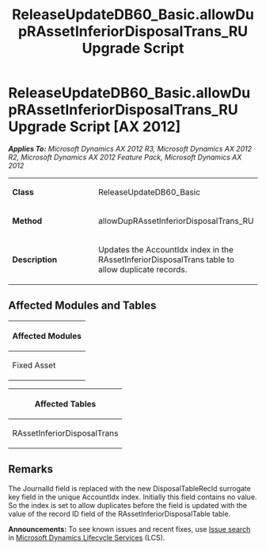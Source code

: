 ﻿---
title: ReleaseUpdateDB60_Basic.allowDupRAssetInferiorDisposalTrans_RU Upgrade Script
TOCTitle: ReleaseUpdateDB60_Basic.allowDupRAssetInferiorDisposalTrans_RU Upgrade Script
ms:assetid: da8e4b88-2e54-03ed-734e-a25354547428
ms:mtpsurl: https://msdn.microsoft.com/en-us/library/JJ737173(v=AX.60)
ms:contentKeyID: 49711616
ms.date: 05/18/2015
mtps_version: v=AX.60
---

# ReleaseUpdateDB60\_Basic.allowDupRAssetInferiorDisposalTrans\_RU Upgrade Script [AX 2012]


_**Applies To:** Microsoft Dynamics AX 2012 R3, Microsoft Dynamics AX 2012 R2, Microsoft Dynamics AX 2012 Feature Pack, Microsoft Dynamics AX 2012_

<table>
<colgroup>
<col style="width: 50%" />
<col style="width: 50%" />
</colgroup>
<tbody>
<tr class="odd">
<td><p><strong>Class</strong></p></td>
<td><p>ReleaseUpdateDB60_Basic</p></td>
</tr>
<tr class="even">
<td><p><strong>Method</strong></p></td>
<td><p>allowDupRAssetInferiorDisposalTrans_RU</p></td>
</tr>
<tr class="odd">
<td><p><strong>Description</strong></p></td>
<td><p>Updates the AccountIdx index in the RAssetInferiorDisposalTrans table to allow duplicate records.</p></td>
</tr>
</tbody>
</table>


## Affected Modules and Tables

<table>
<colgroup>
<col style="width: 100%" />
</colgroup>
<thead>
<tr class="header">
<th><p>Affected Modules</p></th>
</tr>
</thead>
<tbody>
<tr class="odd">
<td><p>Fixed Asset</p></td>
</tr>
</tbody>
</table>


<table>
<colgroup>
<col style="width: 100%" />
</colgroup>
<thead>
<tr class="header">
<th><p>Affected Tables</p></th>
</tr>
</thead>
<tbody>
<tr class="odd">
<td><p>RAssetInferiorDisposalTrans</p></td>
</tr>
</tbody>
</table>


## Remarks

The JournalId field is replaced with the new DisposalTableRecId surrogate key field in the unique AccountIdx index. Initially this field contains no value. So the index is set to allow duplicates before the field is updated with the value of the record ID field of the RAssetInferiorDisposalTable table.

  
**Announcements:** To see known issues and recent fixes, use [Issue search](http://go.microsoft.com/fwlink/?linkid=389258) in [Microsoft Dynamics Lifecycle Services](http://go.microsoft.com/fwlink/?linkid=306505) (LCS).

